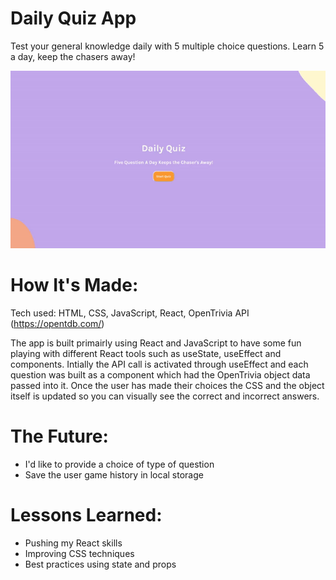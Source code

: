 # Daily Quiz App

Test your general knowledge daily with 5 multiple choice questions. Learn 5 a day, keep the chasers away!

![image](https://github.com/GreenEagleKing/react-quiz/blob/main/public/react-quiz.gif?raw=true)

# How It's Made:
Tech used: HTML, CSS, JavaScript, React, OpenTrivia API (https://opentdb.com/)

The app is built primairly using React and JavaScript to have some fun playing with different React tools such as useState, useEffect and components. Intially the API call is activated through useEffect and each question was built as a component which had the OpenTrivia object data passed into it. Once the user has made their choices the CSS and the object itself is updated so you can visually see the correct and incorrect answers.

# The Future:
+ I'd like to provide a choice of type of question
+ Save the user game history in local storage

# Lessons Learned:
+ Pushing my React skills
+ Improving CSS techniques
+ Best practices using state and props
